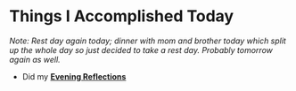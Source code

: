 # Things I Accomplished Today

_Note: Rest day again today; dinner with mom and brother today which split up the whole day so just decided to take a rest day. Probably tomorrow again as well._

- Did my **[Evening Reflections](../../Routines/evening-reflections.md)**
